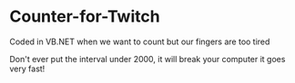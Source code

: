 # Counter-for-Twitch
Coded in VB.NET
when we want to count but our fingers are too tired


Don't ever put the interval under 2000, it will break your computer it goes very fast!
